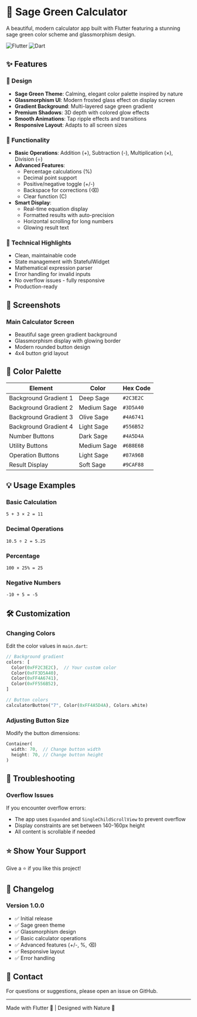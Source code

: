 # 🌿 Sage Green Calculator

A beautiful, modern calculator app built with Flutter featuring a stunning sage green color scheme and glassmorphism design.

![Flutter](https://img.shields.io/badge/Flutter-02569B?style=for-the-badge&logo=flutter&logoColor=white)
![Dart](https://img.shields.io/badge/Dart-0175C2?style=for-the-badge&logo=dart&logoColor=white)

## ✨ Features

### 🎨 Design
- **Sage Green Theme**: Calming, elegant color palette inspired by nature
- **Glassmorphism UI**: Modern frosted glass effect on display screen
- **Gradient Background**: Multi-layered sage green gradient
- **Premium Shadows**: 3D depth with colored glow effects
- **Smooth Animations**: Tap ripple effects and transitions
- **Responsive Layout**: Adapts to all screen sizes

### 🔢 Functionality
- **Basic Operations**: Addition (+), Subtraction (-), Multiplication (×), Division (÷)
- **Advanced Features**: 
  - Percentage calculations (%)
  - Decimal point support
  - Positive/negative toggle (+/-)
  - Backspace for corrections (⌫)
  - Clear function (C)
- **Smart Display**: 
  - Real-time equation display
  - Formatted results with auto-precision
  - Horizontal scrolling for long numbers
  - Glowing result text

### 🎯 Technical Highlights
- Clean, maintainable code
- State management with StatefulWidget
- Mathematical expression parser
- Error handling for invalid inputs
- No overflow issues - fully responsive
- Production-ready

## 📱 Screenshots

### Main Calculator Screen
- Beautiful sage green gradient background
- Glassmorphism display with glowing border
- Modern rounded button design
- 4x4 button grid layout


## 🎨 Color Palette

| Element | Color | Hex Code |
|---------|-------|----------|
| Background Gradient 1 | Deep Sage | `#2C3E2C` |
| Background Gradient 2 | Medium Sage | `#3D5A40` |
| Background Gradient 3 | Olive Sage | `#4A6741` |
| Background Gradient 4 | Light Sage | `#556B52` |
| Number Buttons | Dark Sage | `#4A5D4A` |
| Utility Buttons | Medium Sage | `#6B8E6B` |
| Operation Buttons | Light Sage | `#87A96B` |
| Result Display | Soft Sage | `#9CAF88` |


## 💡 Usage Examples

### Basic Calculation
```
5 + 3 × 2 = 11
```

### Decimal Operations
```
10.5 ÷ 2 = 5.25
```

### Percentage
```
100 × 25% = 25
```

### Negative Numbers
```
-10 + 5 = -5
```

## 🛠️ Customization

### Changing Colors
Edit the color values in `main.dart`:

```dart
// Background gradient
colors: [
  Color(0xFF2C3E2C),  // Your custom color
  Color(0xFF3D5A40),
  Color(0xFF4A6741),
  Color(0xFF556B52),
]

// Button colors
calculatorButton("7", Color(0xFF4A5D4A), Colors.white)
```

### Adjusting Button Size
Modify the button dimensions:

```dart
Container(
  width: 70,  // Change button width
  height: 70, // Change button height
)
```

## 🐛 Troubleshooting

### Overflow Issues
If you encounter overflow errors:
- The app uses `Expanded` and `SingleChildScrollView` to prevent overflow
- Display constraints are set between 140-160px height
- All content is scrollable if needed

## ⭐ Show Your Support

Give a ⭐️ if you like this project!

## 📝 Changelog

### Version 1.0.0
- ✅ Initial release
- ✅ Sage green theme
- ✅ Glassmorphism design
- ✅ Basic calculator operations
- ✅ Advanced features (+/-, %, ⌫)
- ✅ Responsive layout
- ✅ Error handling

## 📧 Contact

For questions or suggestions, please open an issue on GitHub.

---

Made with Flutter 💙 | Designed with Nature 🌿
